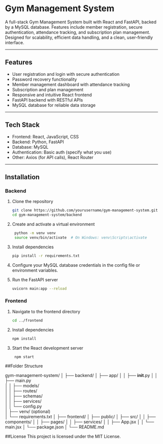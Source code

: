 # Gym Management System

A full-stack Gym Management System built with React and FastAPI, backed by a MySQL database.
Features include member registration, secure authentication, attendance tracking, and subscription plan management. Designed for scalability, efficient data handling, and a clean, user-friendly interface.

---

## Features

* User registration and login with secure authentication
* Password recovery functionality
* Member management dashboard with attendance tracking
* Subscription and plan management
* Responsive and intuitive React frontend
* FastAPI backend with RESTful APIs
* MySQL database for reliable data storage

---

## Tech Stack

* Frontend: React, JavaScript, CSS
* Backend: Python, FastAPI
* Database: MySQL
* Authentication: Basic auth (specify what you use)
* Other: Axios (for API calls), React Router

---

## Installation

### Backend

1. Clone the repository
   ```bash
   git clone https://github.com/yourusername/gym-management-system.git
   cd gym-management-system/backend
   ```
2. Create and activate a virtual environment
   ```bash
    python -m venv venv
    source venv/bin/activate  # On Windows: venv\Scripts\activate
   ```
3. Install dependencies
    ```bash
    pip install -r requirements.txt
    ```
4. Configure your MySQL database credentials in the config file or environment variables.

5. Run the FastAPI server
    ```bash
    uvicorn main:app --reload
    ```

### Frontend
1. Navigate to the frontend directory
    ```bash
    cd ../frontend
    ```
2. Install dependencies
    ```bash
    npm install
    ```
3. Start the React development server
   ```bash
    npm start
   ```

##Folder Structure

gym-management-system/
│
├── backend/
│   ├── app/
│   │   ├── __init__.py
│   │   ├── main.py            
│   │   ├── models/              
│   │   ├── routes/             
│   │   ├── schemas/             
│   │   ├── services/            
│   │   └── config.py            
│   ├── venv/ (optional)         
│   └── requirements.txt
│
├── frontend/
│   ├── public/
│   ├── src/
│   │   ├── components/
│   │   ├── pages/
│   │   ├── services/
│   │   ├── App.jsx
│   │   └── main.jsx
│   └── package.json
│
└── README.md

##License
This project is licensed under the MIT License.
